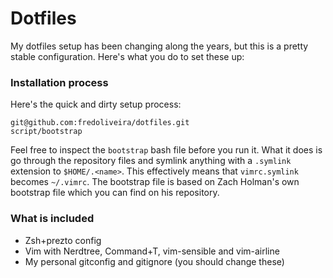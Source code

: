 # Dotfiles

My dotfiles setup has been changing along the years, but this is a pretty stable configuration. Here's what you do to set these up:

### Installation process

Here's the quick and dirty setup process:

```
git@github.com:fredoliveira/dotfiles.git
script/bootstrap
```

Feel free to inspect the `bootstrap` bash file before you run it. What it does is go through the repository files and symlink anything with a `.symlink` extension to `$HOME/.<name>`. This effectively means that `vimrc.symlink` becomes `~/.vimrc`. The bootstrap file is based on Zach Holman's own bootstrap file which you can find on his repository.

### What is included

* Zsh+prezto config
* Vim with Nerdtree, Command+T, vim-sensible and vim-airline
* My personal gitconfig and gitignore (you should change these)

